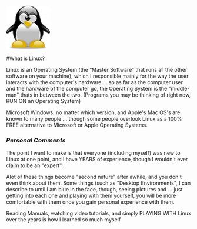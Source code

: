 ![Tux Peguin ](/linuxHQ/graphics/tux-penguin-clip-art.jpg)

#What is Linux?

Linux is an Operating System (the “Master Software” that runs all the other software on your machine), which I responsible mainly for the way the user interacts with the computer's hardware ... so as far as the computer user and the hardware of the computer go, the Operating System is the "middle-man" thats in between the two. (Programs you may be thinking of right now, RUN ON an Operating System)

Microsoft Windows, no matter which version, and Apple's Mac OS's are known to many people … though some people overlook Linux as a 100% FREE alternative to Microsoft or Apple Operating Systems.


### *Personal Comments*

The point I want to make is that everyone (including myself) was new to Linux at one point, and I have YEARS of experience, though I wouldn't ever claim to be an "expert". 


Alot of these things become "second nature" after awhile, and you don't even think about them. Some things (such as "Desktop Environments", I can describe to until I am blue in the face, though, seeing pictures and ... just getting into each one and playing with them yourself, you will be more comfortable with them once you gain personal experience with them.

Reading Manuals, watching video tutorials, and simply PLAYING WITH Linux over the years is how I learned so much myself.
